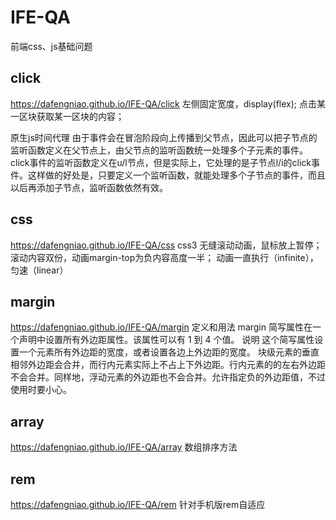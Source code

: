 # IFE-QA
前端css、js基础问题

## click
https://dafengniao.github.io/IFE-QA/click
左侧固定宽度，display(flex);
点击某一区块获取某一区块的内容；

原生js时间代理
由于事件会在冒泡阶段向上传播到父节点，因此可以把子节点的监听函数定义在父节点上，由父节点的监听函数统一处理多个子元素的事件。
click事件的监听函数定义在u/l节点，但是实际上，它处理的是子节点l/i的click事件。这样做的好处是，只要定义一个监听函数，就能处理多个子节点的事件，而且以后再添加子节点，监听函数依然有效。

## css
https://dafengniao.github.io/IFE-QA/css
css3 无缝滚动动画，鼠标放上暂停；
滚动内容双份，动画margin-top为负内容高度一半；
动画一直执行（infinite），匀速（linear）

## margin
https://dafengniao.github.io/IFE-QA/margin
定义和用法
margin 简写属性在一个声明中设置所有外边距属性。该属性可以有 1 到 4 个值。
说明
这个简写属性设置一个元素所有外边距的宽度，或者设置各边上外边距的宽度。
块级元素的垂直相邻外边距会合并，而行内元素实际上不占上下外边距。行内元素的的左右外边距不会合并。同样地，浮动元素的外边距也不会合并。允许指定负的外边距值，不过使用时要小心。

## array
https://dafengniao.github.io/IFE-QA/array
数组排序方法

## rem
https://dafengniao.github.io/IFE-QA/rem
针对手机版rem自适应